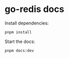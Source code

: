 # go-redis docs

Install dependencies:

```shell
pnpm install
```

Start the docs:

```
pnpm docs:dev
```
